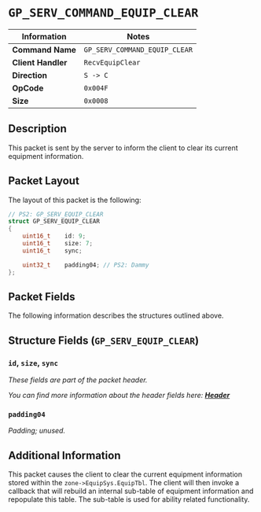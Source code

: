 # `GP_SERV_COMMAND_EQUIP_CLEAR`

| Information               | Notes |
|---                        |---    |
| **Command Name**          | `GP_SERV_COMMAND_EQUIP_CLEAR` |
| **Client Handler**        | `RecvEquipClear` |
| **Direction**             | `S -> C` |
| **OpCode**                | `0x004F` |
| **Size**                  | `0x0008` |

## Description

This packet is sent by the server to inform the client to clear its current equipment information.

## Packet Layout

The layout of this packet is the following:

```cpp
// PS2: GP_SERV_EQUIP_CLEAR
struct GP_SERV_EQUIP_CLEAR
{
    uint16_t    id: 9;
    uint16_t    size: 7;
    uint16_t    sync;

    uint32_t    padding04; // PS2: Dammy
};
```

## Packet Fields

The following information describes the structures outlined above.

## Structure Fields (`GP_SERV_EQUIP_CLEAR`)

### `id`, `size`, `sync`

_These fields are part of the packet header._

_You can find more information about the header fields here: [**Header**](/world/HEADER.md)_

### `padding04`

_Padding; unused._

## Additional Information

This packet causes the client to clear the current equipment information stored within the `zone->EquipSys.EquipTbl`. The client will then invoke a callback that will rebuild an internal sub-table of equipment information and repopulate this table. The sub-table is used for ability related functionality.
